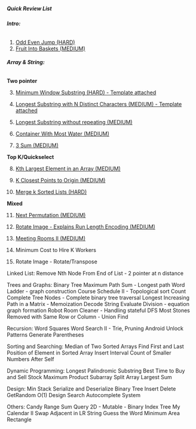 ##### **Quick Review List**

###### _**Intro:**_
1. [Odd Even Jump (HARD)](intro/OddEvenJump.java)
2. [Fruit Into Baskets (MEDIUM)](intro/OddEvenJump.java)

###### _**Array & String:**_
**Two pointer**

3. [Minimum Window Substring (HARD) - Template attached](arraynstring/MinimumWindowSubstring.java)

4. [Longest Substring with N Distinct Characters (MEDIUM) - Template attached](arraynstring/LongestSubstrWithNDistinctChars.java)

5. [Longest Substring without repeating (MEDIUM)](arraynstring/LongestSubstringWithourRepeat.java)

6. [Container With Most Water (MEDIUM)](arraynstring/ContainerWithMostWater.java)

7. [3 Sum (MEDIUM)](arraynstring/ThreeSum.java)

**Top K/Quickselect**

8. [Kth Largest Element in an Array (MEDIUM)](arraynstring/KthLargestInArray.java)

9. [K Closest Points to Origin (MEDIUM)](arraynstring/KClosestPointsToOrigin.java)

10. [Merge k Sorted Lists (HARD)](arraynstring/MergeKLists.java)

**Mixed**

11. [Next Permutation (MEDIUM)](arraynstring/NextPermutation.java)

12. [Rotate Image - Explains Run Length Encoding (MEDIUM)](arraynstring/RotateImage.java)

13. [Meeting Rooms II (MEDIUM)](arraynstring/MeetingRoomsII.java)

14. Minimum Cost to Hire K Workers

15. Rotate Image - Rotate/Transpose

Linked List:
Remove Nth Node From End of List - 2 pointer at n distance


Trees and Graphs:
Binary Tree Maximum Path Sum - Longest path
Word Ladder - graph construction
Course Schedule II - Topological sort
Count Complete Tree Nodes - Complete binary tree traversal
Longest Increasing Path in a Matrix - Memoization
Decode String
Evaluate Division - equation graph formation
Robot Room Cleaner - Handling stateful DFS
Most Stones Removed with Same Row or Column - Union Find


Recursion:
Word Squares
Word Search II - Trie, Pruning
Android Unlock Patterns
Generate Parentheses


Sorting and Searching:
Median of Two Sorted Arrays
Find First and Last Position of Element in Sorted Array
Insert Interval
Count of Smaller Numbers After Self


Dynamic Programming:
Longest Palindromic Substring
Best Time to Buy and Sell Stock
Maximum Product Subarray
Split Array Largest Sum


Design:
Min Stack
Serialize and Deserialize Binary Tree
Insert Delete GetRandom O(1)
Design Search Autocomplete System


Others:
Candy
Range Sum Query 2D - Mutable - Binary Index Tree
My Calendar II
Swap Adjacent in LR String
Guess the Word
Minimum Area Rectangle